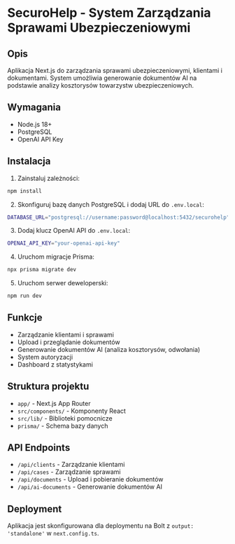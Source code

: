 # SecuroHelp - System Zarządzania Sprawami Ubezpieczeniowymi

## Opis
Aplikacja Next.js do zarządzania sprawami ubezpieczeniowymi, klientami i dokumentami. System umożliwia generowanie dokumentów AI na podstawie analizy kosztorysów towarzystw ubezpieczeniowych.

## Wymagania
- Node.js 18+ 
- PostgreSQL
- OpenAI API Key

## Instalacja

1. Zainstaluj zależności:
```bash
npm install
```

2. Skonfiguruj bazę danych PostgreSQL i dodaj URL do `.env.local`:
```bash
DATABASE_URL="postgresql://username:password@localhost:5432/securohelp"
```

3. Dodaj klucz OpenAI API do `.env.local`:
```bash
OPENAI_API_KEY="your-openai-api-key"
```

4. Uruchom migracje Prisma:
```bash
npx prisma migrate dev
```

5. Uruchom serwer deweloperski:
```bash
npm run dev
```

## Funkcje
- Zarządzanie klientami i sprawami
- Upload i przeglądanie dokumentów
- Generowanie dokumentów AI (analiza kosztorysów, odwołania)
- System autoryzacji
- Dashboard z statystykami

## Struktura projektu
- `app/` - Next.js App Router
- `src/components/` - Komponenty React
- `src/lib/` - Biblioteki pomocnicze
- `prisma/` - Schema bazy danych

## API Endpoints
- `/api/clients` - Zarządzanie klientami
- `/api/cases` - Zarządzanie sprawami  
- `/api/documents` - Upload i pobieranie dokumentów
- `/api/ai-documents` - Generowanie dokumentów AI

## Deployment
Aplikacja jest skonfigurowana dla deploymentu na Bolt z `output: 'standalone'` w `next.config.ts`.